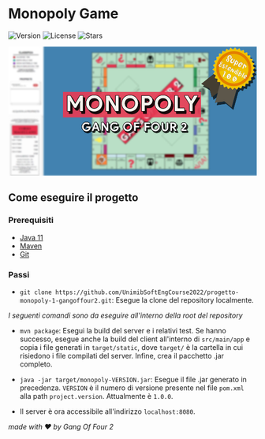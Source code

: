 # Monopoly Game

![Version](https://img.shields.io/badge/version-1.0.0-success)
![License](https://img.shields.io/github/license/UnimibSoftEngCourse2022/progetto-monopoly-1-gangoffour2)
![Stars](https://img.shields.io/github/stars/UnimibSoftEngCourse2022/progetto-monopoly-1-gangoffour2)

![Monopoly.jpg](Monopoly.jpg?raw=true)

## Come eseguire il progetto

### Prerequisiti

- [Java 11](https://www.oracle.com/it/java/technologies/javase/jdk11-archive-downloads.html)
- [Maven](https://maven.apache.org/install.html)
- [Git](https://git-scm.com/downloads)

### Passi

- `git clone https://github.com/UnimibSoftEngCourse2022/progetto-monopoly-1-gangoffour2.git`: Esegue la clone del repository localmente.

*I seguenti comandi sono da eseguire all'interno della root del repository*

- `mvn package`: Esegui la build del server e i relativi test. 
Se hanno successo, esegue anche la build del client all'interno di `src/main/app` e copia i file generati
in `target/static`, dove `target/` è la cartella in cui risiedono i file compilati del server.
Infine, crea il pacchetto .jar completo.

- `java -jar target/monopoly-VERSION.jar`: Esegue il file .jar generato in precedenza.
`VERSION` è il numero di versione presente nel file `pom.xml` alla path `project.version`.
Attualmente è `1.0.0`.

- Il server è ora accessibile all'indirizzo `localhost:8080`.

*made with ❤️ by Gang Of Four 2*
